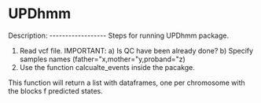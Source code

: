 # UPDhmm


Description: ------------------
Steps for running UPDhmm package.
1. Read vcf file. IMPORTANT:
   a) Is QC have been already done?
   b) Specify samples names (father="x,mother="y,proband="z)
2. Use the function calcualte_events inside the pacakge.

This function will return a list with dataframes, one per chromosome with the blocks f predicted states. 

